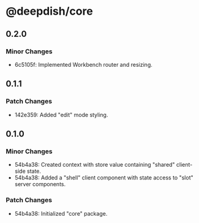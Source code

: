 # @deepdish/core

## 0.2.0

### Minor Changes

- 6c5105f: Implemented Workbench router and resizing.

## 0.1.1

### Patch Changes

- 142e359: Added "edit" mode styling.

## 0.1.0

### Minor Changes

- 54b4a38: Created context with store value containing "shared" client-side state.
- 54b4a38: Added a "shell" client component with state access to "slot" server components.

### Patch Changes

- 54b4a38: Initialized "core" package.
